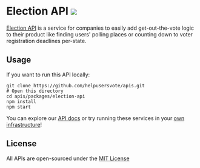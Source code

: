 <h1>
  Election API <a href="https://travis-ci.org/helpusersvote/apis"><img src="https://travis-ci.org/helpusersvote/apis.svg?branch=master" /></a>
</h1>

[Election API](https://helpusersvote.com/docs/api) is a service for companies to easily add get-out-the-vote logic to their product like finding users' polling places or counting down to voter registration deadlines per-state.

## Usage

If you want to run this API locally:

```
git clone https://github.com/helpusersvote/apis.git
# Open this directory
cd apis/packages/election-api
npm install
npm start
```

You can explore our [API docs](https://helpusersvote.com/docs/api) or try running these services in your [own infrastructure](https://github.com/helpusersvote/terraform-kubernetes-helpusersvote)!

## License

All APIs are open-sourced under the [MIT License](https://github.com/helpusersvote/apis/blob/master/license)